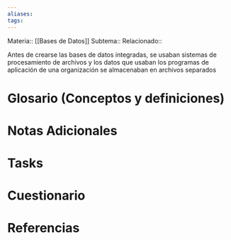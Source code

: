 ```yaml
---
aliases: 
tags:
---
```

Materia:: [[Bases de Datos]]
Subtema:: 
Relacionado:: 

Antes de crearse las bases de datos integradas, se usaban sistemas de procesamiento de archivos y los datos que usaban los programas de aplicación de una organización se almacenaban en archivos separados




# Glosario (Conceptos y definiciones)

# Notas Adicionales

# Tasks

# Cuestionario

# Referencias 
